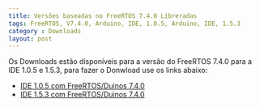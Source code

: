 ```yaml
---
title: Versões baseadas no FreeRTOS 7.4.0 Libreradas
tags: FreeRTOS, V7.4.0, Arduino, IDE, 1.0.5, Arduino, IDE, 1.5.3
category : Downloads
layout: post 
---
```


Os Downloads estão disponíveis para a versão do FreeRTOS 7.4.0 para a IDE 1.0.5 e 1.5.3, para fazer o Donwload
use os links abaixo:

* [IDE 1.0.5 com FreeRTOS/Duinos 7.4.0](/downloads/arduino-0105-duinos+freertos0740-macosx.zip)
* [IDE 1.5.3 com FreeRTOS/Duinos 7.4.0](/downloads/arduino-1.5.3-duinos+freertos7.4.0-macosx.zip)
